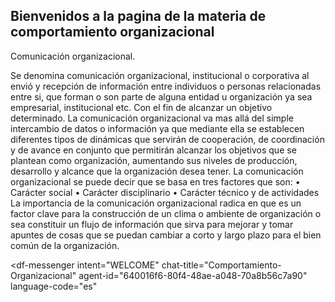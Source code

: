 ## Bienvenidos a la pagina de la materia de comportamiento organizacional

Comunicación organizacional.

Se denomina comunicación organizacional, institucional o corporativa al envió y recepción de información entre individuos o personas relacionadas entre si, que forman o son parte de alguna entidad u organización ya sea empresarial, institucional etc. Con el fin de alcanzar un objetivo determinado.
La comunicación organizacional va mas allá del simple intercambio de datos o información ya que mediante ella se establecen diferentes tipos de dinámicas que servirán de cooperación, de coordinación y de avance en conjunto que permitirán alcanzar los objetivos que se plantean como organización, aumentando sus niveles de producción, desarrollo y alcance que la organización desea tener. 
La comunicación organizacional se puede decir que se basa en tres factores que son: 
•	Carácter social
•	Carácter disciplinario
•	Carácter técnico y de actividades
La importancia de la comunicación organizacional radica en que es un factor clave para la construcción de un clima o ambiente de organización o sea constituir un flujo de información que sirva para mejorar y tomar apuntes de cosas que se puedan cambiar a corto y largo plazo para el bien común de la organización. 



<script src="https://www.gstatic.com/dialogflow-console/fast/messenger/bootstrap.js?v=1"></script>
<df-messenger
  intent="WELCOME"
  chat-title="Comportamiento-Organizacional"
  agent-id="640016f6-80f4-48ae-a048-70a8b56c7a90"
  language-code="es"
></df-messenger>
